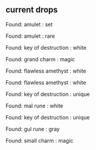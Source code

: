 ## current drops

Found: amulet : set
Found: amulet : rare
Found: key of destruction : white
Found: grand charm : magic
Found: flawless amethyst : white
Found: flawless amethyst : white
Found: key of destruction : unique
Found: mal rune : white
Found: key of destruction : unique
Found: gul rune : gray
Found: small charm : magic
